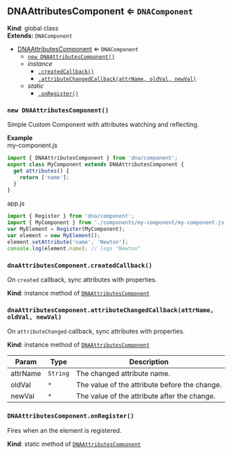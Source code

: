 <a name="DNAAttributesComponent"></a>

## DNAAttributesComponent ⇐ <code>DNAComponent</code>
**Kind**: global class  
**Extends:** <code>DNAComponent</code>  

* [DNAAttributesComponent](#DNAAttributesComponent) ⇐ <code>DNAComponent</code>
    * [`new DNAAttributesComponent()`](#new_DNAAttributesComponent_new)
    * _instance_
        * [`.createdCallback()`](#DNAAttributesComponent+createdCallback)
        * [`.attributeChangedCallback(attrName, oldVal, newVal)`](#DNAAttributesComponent+attributeChangedCallback)
    * _static_
        * [`.onRegister()`](#DNAAttributesComponent.onRegister)

<a name="new_DNAAttributesComponent_new"></a>

### `new DNAAttributesComponent()`
Simple Custom Component with attributes watching and reflecting.

**Example**  
my-component.js
```js
import { DNAAttributesComponent } from 'dna/component';
export class MyComponent extends DNAAttributesComponent {
  get attributes() {
    return ['name'];
  }
}
```
app.js
```js
import { Register } from 'dna/component';
import { MyComponent } from './components/my-component/my-component.js';
var MyElement = Register(MyComponent);
var element = new MyElement();
element.setAttribute('name', 'Newton');
console.log(element.name); // logs "Newton"
```
<a name="DNAAttributesComponent+createdCallback"></a>

### `dnaAttributesComponent.createdCallback()`
On `created` callback, sync attributes with properties.

**Kind**: instance method of <code>[DNAAttributesComponent](#DNAAttributesComponent)</code>  
<a name="DNAAttributesComponent+attributeChangedCallback"></a>

### `dnaAttributesComponent.attributeChangedCallback(attrName, oldVal, newVal)`
On `attributeChanged` callback, sync attributes with properties.

**Kind**: instance method of <code>[DNAAttributesComponent](#DNAAttributesComponent)</code>  

| Param | Type | Description |
| --- | --- | --- |
| attrName | <code>String</code> | The changed attribute name. |
| oldVal | <code>\*</code> | The value of the attribute before the change. |
| newVal | <code>\*</code> | The value of the attribute after the change. |

<a name="DNAAttributesComponent.onRegister"></a>

### `DNAAttributesComponent.onRegister()`
Fires when an the element is registered.

**Kind**: static method of <code>[DNAAttributesComponent](#DNAAttributesComponent)</code>  
